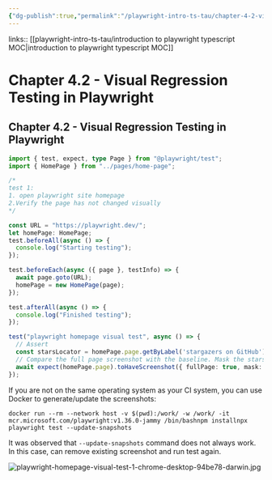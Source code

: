 ```yaml
---
{"dg-publish":true,"permalink":"/playwright-intro-ts-tau/chapter-4-2-visual-regression-testing-in-playwright/"}
---
```


links:: [[playwright-intro-ts-tau/introduction to playwright typescript MOC\|introduction to playwright typescript MOC]]

# Chapter 4.2 - Visual Regression Testing in Playwright

## Chapter 4.2 - Visual Regression Testing in Playwright

```typescript
import { test, expect, type Page } from "@playwright/test";
import { HomePage } from "../pages/home-page";

/* 
test 1:
1. open playwright site homepage
2.Verify the page has not changed visually
*/

const URL = "https://playwright.dev/";
let homePage: HomePage;
test.beforeAll(async () => {
  console.log("Starting testing");
});

test.beforeEach(async ({ page }, testInfo) => {
  await page.goto(URL);
  homePage = new HomePage(page);
});

test.afterAll(async () => {
  console.log("Finished testing");
});

test("playwright homepage visual test", async () => {
  // Assert
  const starsLocator = homePage.page.getByLabel('stargazers on GitHub') 
  // Compare the full page screenshot with the baseline. Mask the stars number on the screenshot.
  await expect(homePage.page).toHaveScreenshot({ fullPage: true, mask: [starsLocator] });
});

```

If you are not on the same operating system as your CI system, you can use Docker to generate/update the screenshots:

```
docker run --rm --network host -v $(pwd):/work/ -w /work/ -it mcr.microsoft.com/playwright:v1.36.0-jammy /bin/bashnpm installnpx playwright test --update-snapshots
```

It was observed that `--update-snapshots` command does not always work. In this case, can remove existing screenshot and run test again.

![playwright-homepage-visual-test-1-chrome-desktop-94be78-darwin.jpg](/img/user/playwright-intro-js-tau/attachments/playwright-homepage-visual-test-1-chrome-desktop-94be78-darwin.jpg)